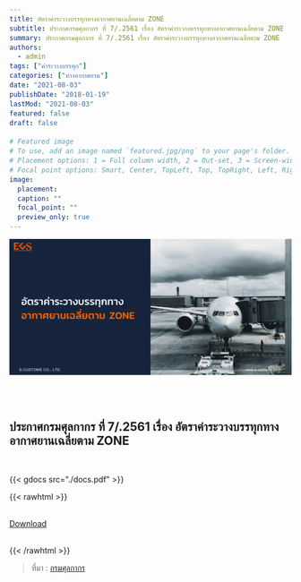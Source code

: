 ```yaml
---
title: อัตราค่าระวางบรรทุกทางอากาศยานเฉลี่ยตาม ZONE 
subtitle: ประกาศกรมศุลกากร ที่ 7/.2561 เรื่อง อัตราค่าระวางบรรทุกทางอากาศยานเฉลี่ยตาม ZONE 
summary: ประกาศกรมศุลกากร ที่ 7/.2561 เรื่อง อัตราค่าระวางบรรทุกทางอากาศยานเฉลี่ยตาม ZONE 
authors:
  - admin
tags: ["ค่าระวางบรรทุก"]
categories: ["ทางอากาศยาน"]
date: "2021-08-03"
publishDate: "2018-01-19"
lastMod: "2021-08-03"
featured: false
draft: false

# Featured image
# To use, add an image named `featured.jpg/png` to your page's folder.
# Placement options: 1 = Full column width, 2 = Out-set, 3 = Screen-width
# Focal point options: Smart, Center, TopLeft, Top, TopRight, Left, Right, BottomLeft, Bottom, BottomRight
image:
  placement:
  caption: ""
  focal_point: ""
  preview_only: true
---
```


![](featured.png)

<br><br>

## ประกาศกรมศุลกากร ที่ 7/.2561 เรื่อง อัตราค่าระวางบรรทุกทางอากาศยานเฉลี่ยตาม ZONE 

<br>

{{< gdocs src="./docs.pdf" >}}

{{< rawhtml >}}
<br>

<br>
<div class="article-tags">
<a class="badge badge-danger" href="./docs.pdf" target="_blank" id="download_files_new">Download</a>

</div>
<br>

{{< /rawhtml >}}

> ที่มา : [กรมศุลกากร](http://www.ratchakitcha.soc.go.th/DATA/PDF/2561/E/184/15.PDF)
